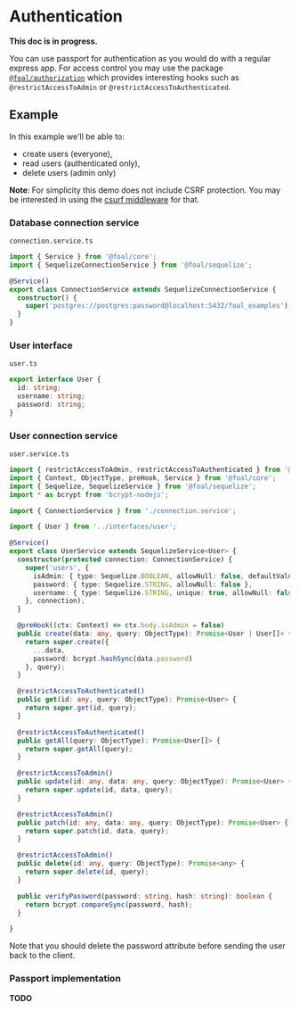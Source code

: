 # Authentication

**This doc is in progress.**

You can use passport for authentication as you would do with a regular express app. For access control you may use the package [`@foal/authorization`](../packages/authorization.md) which provides interesting hooks such as `@restrictAccessToAdmin` or `@restrictAccessToAuthenticated`.

## Example

In this example we'll be able to:
- create users (everyone),
- read users (authenticated only),
- delete users (admin only)

**Note**: For simplicity this demo does not include CSRF protection. You may be interested in using the [csurf middleware](https://github.com/expressjs/csurf) for that.

### Database connection service

`connection.service.ts`

```ts
import { Service } from '@foal/core';
import { SequelizeConnectionService } from '@foal/sequelize';

@Service()
export class ConnectionService extends SequelizeConnectionService {
  constructor() {
    super('postgres://postgres:password@localhost:5432/foal_examples');
  }
}
```

### User interface

`user.ts`

```ts
export interface User {
  id: string;
  username: string;
  password: string;
}
```


### User connection service

`user.service.ts`

```ts
import { restrictAccessToAdmin, restrictAccessToAuthenticated } from '@foal/authorization';
import { Context, ObjectType, preHook, Service } from '@foal/core';
import { Sequelize, SequelizeService } from '@foal/sequelize';
import * as bcrypt from 'bcrypt-nodejs';

import { ConnectionService } from './connection.service';

import { User } from '../interfaces/user';

@Service()
export class UserService extends SequelizeService<User> {
  constructor(protected connection: ConnectionService) {
    super('users', {
      isAdmin: { type: Sequelize.BOOLEAN, allowNull: false, defaultValue: false },
      password: { type: Sequelize.STRING, allowNull: false },
      username: { type: Sequelize.STRING, unique: true, allowNull: false },
    }, connection);
  }

  @preHook((ctx: Context) => ctx.body.isAdmin = false)
  public create(data: any, query: ObjectType): Promise<User | User[]> {
    return super.create({
      ...data,
      password: bcrypt.hashSync(data.password)
    }, query);
  }

  @restrictAccessToAuthenticated()
  public get(id: any, query: ObjectType): Promise<User> {
    return super.get(id, query);
  }

  @restrictAccessToAuthenticated()
  public getAll(query: ObjectType): Promise<User[]> {
    return super.getAll(query);
  }

  @restrictAccessToAdmin()
  public update(id: any, data: any, query: ObjectType): Promise<User> {
    return super.update(id, data, query);
  }

  @restrictAccessToAdmin()
  public patch(id: any, data: any, query: ObjectType): Promise<User> {
    return super.patch(id, data, query);
  }

  @restrictAccessToAdmin()
  public delete(id: any, query: ObjectType): Promise<any> {
    return super.delete(id, query);
  }

  public verifyPassword(password: string, hash: string): boolean {
    return bcrypt.compareSync(password, hash);
  }

}
```

Note that you should delete the password attribute before sending the user back to the client.

### Passport implementation

**TODO**